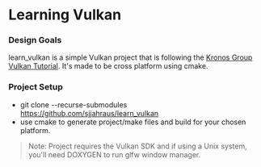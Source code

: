 # Learning Vulkan

### Design Goals
learn_vulkan is a simple Vulkan project that is following the [Kronos Group Vulkan Tutorial](https://vulkan-tutorial.com/). It's made to be cross platform using cmake.

### Project Setup
- git clone --recurse-submodules https://github.com/sjjahraus/learn_vulkan
- use cmake to generate project/make files and build for your chosen platform.

>Note: Project requires the Vulkan SDK and if using a Unix system, you'll need DOXYGEN to run glfw window manager.